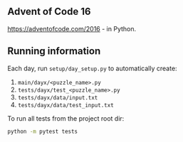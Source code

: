 ## Advent of Code 16

https://adventofcode.com/2016 - in Python.

## Running information

Each day, run `setup/day_setup.py` to automatically create:

1. `main/dayx/<puzzle_name>.py`
2. `tests/dayx/test_<puzzle_name>.py`
3. `tests/dayx/data/input.txt`
4. `tests/dayx/data/test_input.txt`

To run all tests from the project root dir:

```bash
python -m pytest tests
```
